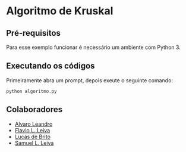 # Algoritmo de Kruskal

## Pré-requisitos
Para esse exemplo funcionar é necessário um ambiente com Python 3.

## Executando os códigos
Primeiramente abra um prompt, depois exeute o seguinte comando:
```
python algoritmo.py
```

## Colaboradores
 - [Alvaro Leandro](https://github.com/AlvaroCavalcante)
 - [Flavio L. Leiva](https://www.linkedin.com/in/flávio-leiva-1843b956/)
 - [Lucas de Brito](https://github.com/Lucs1590)
 - [Samuel L. Leiva](https://www.linkedin.com/in/samuel-licorio-leiva-668535137/)

